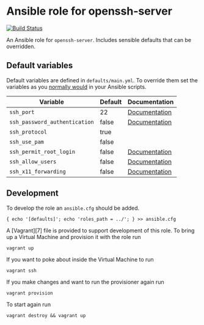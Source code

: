# Ansible role for openssh-server

[![Build Status](https://travis-ci.org/shapeshed/openssh-server.svg?branch=master)](https://travis-ci.org/shapeshed/openssh-server)

An Ansible role for `openssh-server`. Includes sensible defaults that can be overridden.

## Default variables

Default variables are defined in `defaults/main.yml`. To override them set the variables as you [normally would][1] in your Ansible scripts.

|Variable|Default|Documentation|
|---|---|---|
|`ssh_port` | 22 | [Documentation][2] |
|`ssh_password_authentication` | false | [Documentation][3] |
|`ssh_protocol` | true |  |
|`ssh_use_pam` | false | |
|`ssh_permit_root_login` | false | [Documentation][4] |
|`ssh_allow_users` | false | [Documentation][5] |
|`ssh_x11_forwarding` | false | [Documentation][6] |

## Development

To develop the role an `ansible.cfg` should be added.

    { echo '[defaults]'; echo 'roles_path = ../'; } >> ansible.cfg


A [Vagrant][7] file is provided to support development of this role. To bring up a Virtual Machine and provision it with the role run

    vagrant up

If you want to poke about inside the Virtual Machine to run 

    vagrant ssh

If you make changes and want to run the provisioner again run

    vagrant provision

To start again run

    vagrant destroy && vagrant up

[1]: http://docs.ansible.com/ansible/playbooks_variables.html
[2]: https://man.openbsd.org/sshd_config#Port
[3]: https://man.openbsd.org/sshd_config#PasswordAuthentication
[4]: https://man.openbsd.org/sshd_config#PermitRootLogin
[5]: https://man.openbsd.org/sshd_config#AllowUsers
[6]: https://man.openbsd.org/sshd_config#X11Forwarding
